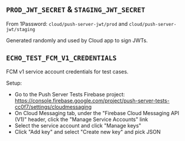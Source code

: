 ## `PROD_JWT_SECRET` & `STAGING_JWT_SECRET`

From 1Password: `cloud/push-server-jwt/prod` and `cloud/push-server-jwt/staging`

Generated randomly and used by Cloud app to sign JWTs.

## `ECHO_TEST_FCM_V1_CREDENTIALS`

FCM v1 service account credentials for test cases.

Setup:
- Go to the Push Server Tests Firebase project: https://console.firebase.google.com/project/push-server-tests-cc0f7/settings/cloudmessaging
- On Cloud Messaging tab, under the "Firebase Cloud Messaging API (V1)" header, click the "Manage Service Accounts" link
- Select the service account and click "Manage keys"
- Click "Add key" and select "Create new key" and pick JSON
